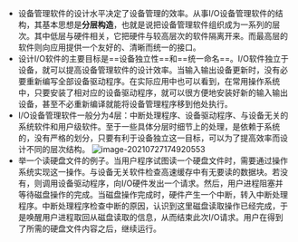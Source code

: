 - 设备管理软件的设计水平决定了设备管理的效率。从事I/O设备管理软件的结构，其基本思想是**分层构造**，也就是说把设备管理软件组织成为一系列的层次。其中低层与硬件相关，它把硬件与较高层次的软件隔离开来。而最高层的软件则向应用提供一个友好的、清晰而统一的接口。
- 设计I/O软件的主要目标是==设备独立性==和==统一命名==。I/O软件独立于设备，就可以提高设备管理软件的设计效率。当输入输出设备更新时，没有必要重新编写全部设备驱动程序。在实际应用中也可以看到，在常用操作系统中，只要安装了相对应的设备驱动程序，就可以很方便地安装好新的输入输出设备，甚至不必重新编译就能将设备管理程序移到他处执行。
- I/O设备管理软件一般分为4层：中断处理程序、设备驱动程序、与设备无关的系统软件和用户级软件。至于一些具体分层时细节上的处理，是依赖于系统的，没有严格的划分，只要有利于设备独立这一目标，可以为了提高效率而设计不同的层次结构。
  ![image-20210727174920553](https://img.mhugh.net/typora/image-20210727174920553.png)
- 举一个读硬盘文件的例子。当用户程序试图读一个硬盘文件时，需要通过操作系统实现这一操作。与设备无关软件检查高速缓存中有无要读的数据块。若没有，则调用设备驱动程序，向I/O硬件发出一个请求。然后，用户进程阻塞并等待磁盘操作的完成。当磁盘操作完成时，硬件产生一个中断，转入中断处理程序。中断处理程序检查中断的原因，认识到这里磁盘读取操作已经完成，于是唤醒用户进程取回从磁盘读取的信息，从而结束此次I/O请求。用户在得到了所需的硬盘文件内容之后，继续运行。